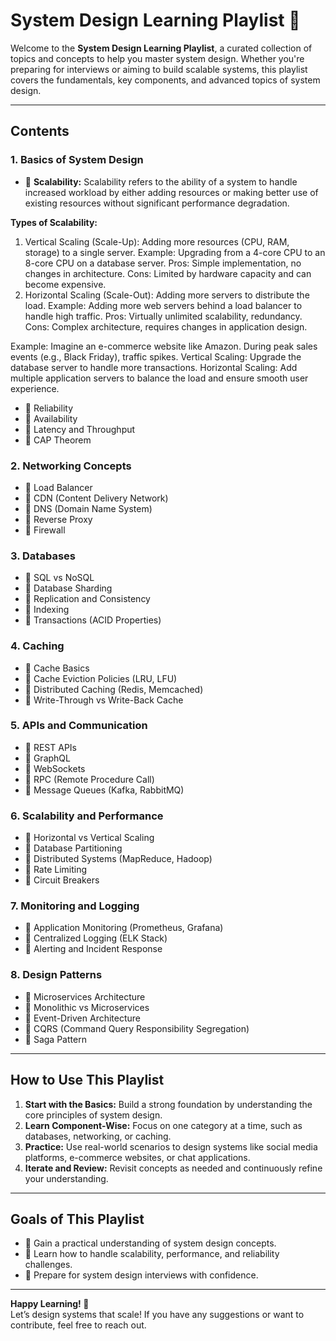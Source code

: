 # **System Design Learning Playlist 🎯**  

Welcome to the **System Design Learning Playlist**, a curated collection of topics and concepts to help you master system design. Whether you're preparing for interviews or aiming to build scalable systems, this playlist covers the fundamentals, key components, and advanced topics of system design.

---

## **Contents**  
### **1. Basics of System Design**

- 📌 **Scalability:** Scalability refers to the ability of a system to handle increased workload by either adding resources or making better use of existing resources without significant performance degradation.

**Types of Scalability:**
1. Vertical Scaling (Scale-Up): Adding more resources (CPU, RAM, storage) to a single server.
Example: Upgrading from a 4-core CPU to an 8-core CPU on a database server.
Pros: Simple implementation, no changes in architecture.
Cons: Limited by hardware capacity and can become expensive.
2. Horizontal Scaling (Scale-Out): Adding more servers to distribute the load.
Example: Adding more web servers behind a load balancer to handle high traffic.
Pros: Virtually unlimited scalability, redundancy.
Cons: Complex architecture, requires changes in application design.

Example: Imagine an e-commerce website like Amazon. During peak sales events (e.g., Black Friday), traffic spikes.
Vertical Scaling: Upgrade the database server to handle more transactions.
Horizontal Scaling: Add multiple application servers to balance the load and ensure smooth user experience.

- 📌 Reliability  
- 📌 Availability  
- 📌 Latency and Throughput  
- 📌 CAP Theorem  

### **2. Networking Concepts**
- 📌 Load Balancer  
- 📌 CDN (Content Delivery Network)  
- 📌 DNS (Domain Name System)  
- 📌 Reverse Proxy  
- 📌 Firewall  

### **3. Databases**
- 📌 SQL vs NoSQL  
- 📌 Database Sharding  
- 📌 Replication and Consistency  
- 📌 Indexing  
- 📌 Transactions (ACID Properties)  

### **4. Caching**
- 📌 Cache Basics  
- 📌 Cache Eviction Policies (LRU, LFU)  
- 📌 Distributed Caching (Redis, Memcached)  
- 📌 Write-Through vs Write-Back Cache  

### **5. APIs and Communication**
- 📌 REST APIs  
- 📌 GraphQL  
- 📌 WebSockets  
- 📌 RPC (Remote Procedure Call)  
- 📌 Message Queues (Kafka, RabbitMQ)  

### **6. Scalability and Performance**
- 📌 Horizontal vs Vertical Scaling  
- 📌 Database Partitioning  
- 📌 Distributed Systems (MapReduce, Hadoop)  
- 📌 Rate Limiting  
- 📌 Circuit Breakers  

### **7. Monitoring and Logging**
- 📌 Application Monitoring (Prometheus, Grafana)  
- 📌 Centralized Logging (ELK Stack)  
- 📌 Alerting and Incident Response  

### **8. Design Patterns**
- 📌 Microservices Architecture  
- 📌 Monolithic vs Microservices  
- 📌 Event-Driven Architecture  
- 📌 CQRS (Command Query Responsibility Segregation)  
- 📌 Saga Pattern  

---

## **How to Use This Playlist**  
1. **Start with the Basics:** Build a strong foundation by understanding the core principles of system design.  
2. **Learn Component-Wise:** Focus on one category at a time, such as databases, networking, or caching.  
3. **Practice:** Use real-world scenarios to design systems like social media platforms, e-commerce websites, or chat applications.  
4. **Iterate and Review:** Revisit concepts as needed and continuously refine your understanding.  

---

## **Goals of This Playlist**  
- 🌟 Gain a practical understanding of system design concepts.  
- 🌟 Learn how to handle scalability, performance, and reliability challenges.  
- 🌟 Prepare for system design interviews with confidence.  

---

**Happy Learning! 🚀**  
Let’s design systems that scale! If you have any suggestions or want to contribute, feel free to reach out.  
